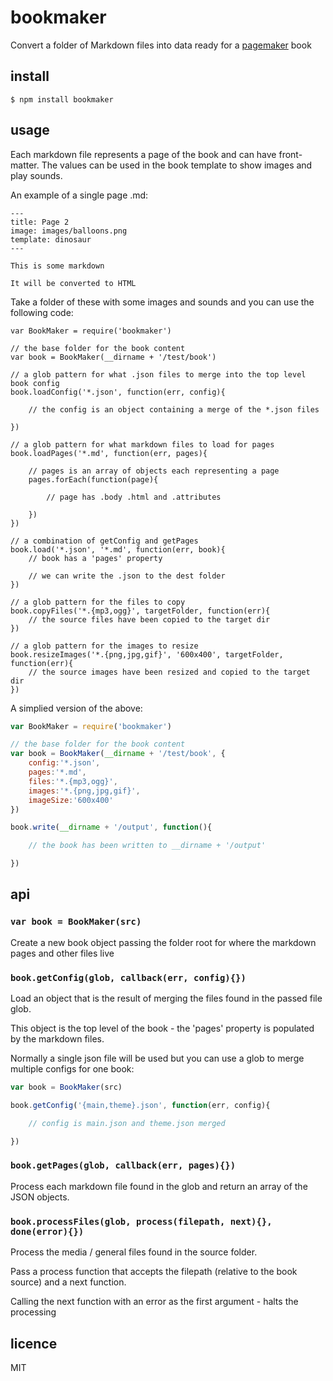bookmaker
=========

Convert a folder of Markdown files into data ready for a [pagemaker](https://github.com/binocarlos/pagemaker) book

## install

```
$ npm install bookmaker
```

## usage

Each markdown file represents a page of the book and can have front-matter.  The values can be used in the book template to show images and play sounds.

An example of a single page .md:

```
---
title: Page 2
image: images/balloons.png
template: dinosaur
---

This is some markdown

It will be converted to HTML
```

Take a folder of these with some images and sounds and you can use the following code:

```
var BookMaker = require('bookmaker')

// the base folder for the book content
var book = BookMaker(__dirname + '/test/book')

// a glob pattern for what .json files to merge into the top level book config
book.loadConfig('*.json', function(err, config){

	// the config is an object containing a merge of the *.json files

})

// a glob pattern for what markdown files to load for pages
book.loadPages('*.md', function(err, pages){

	// pages is an array of objects each representing a page
	pages.forEach(function(page){

		// page has .body .html and .attributes

	})
})

// a combination of getConfig and getPages
book.load('*.json', '*.md', function(err, book){
	// book has a 'pages' property

	// we can write the .json to the dest folder
})

// a glob pattern for the files to copy
book.copyFiles('*.{mp3,ogg}', targetFolder, function(err){
	// the source files have been copied to the target dir
})

// a glob pattern for the images to resize
book.resizeImages('*.{png,jpg,gif}', '600x400', targetFolder, function(err){
	// the source images have been resized and copied to the target dir
})
```

A simplied version of the above:

```js
var BookMaker = require('bookmaker')

// the base folder for the book content
var book = BookMaker(__dirname + '/test/book', {
	config:'*.json',
	pages:'*.md',
	files:'*.{mp3,ogg}',
	images:'*.{png,jpg,gif}',
	imageSize:'600x400'
})

book.write(__dirname + '/output', function(){

	// the book has been written to __dirname + '/output'

})
```

## api

### `var book = BookMaker(src)`

Create a new book object passing the folder root for where the markdown pages and other files live

### `book.getConfig(glob, callback(err, config){})`

Load an object that is the result of merging the files found in the passed file glob.

This object is the top level of the book - the 'pages' property is populated by the markdown files.

Normally a single json file will be used but you can use a glob to merge multiple configs for one book:

```js
var book = BookMaker(src)

book.getConfig('{main,theme}.json', function(err, config){

	// config is main.json and theme.json merged

})
```

### `book.getPages(glob, callback(err, pages){})`

Process each markdown file found in the glob and return an array of the JSON objects.

### `book.processFiles(glob, process(filepath, next){}, done(error){})`

Process the media / general files found in the source folder.

Pass a process function that accepts the filepath (relative to the book source) and a next function.

Calling the next function with an error as the first argument - halts the processing 

## licence
MIT

